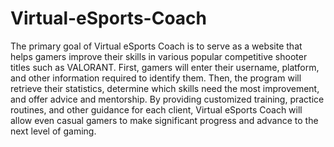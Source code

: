 # Virtual-eSports-Coach

The primary goal of Virtual eSports Coach is to serve as a website that helps gamers improve their skills in various popular competitive shooter titles such as VALORANT. First, gamers will enter their username, platform, and other information required to identify them. Then, the program will retrieve their statistics, determine which skills need the most improvement, and offer advice and mentorship. By providing customized training, practice routines, and other guidance for each client, Virtual eSports Coach will allow even casual gamers to make significant progress and advance to the next level of gaming.

